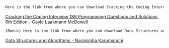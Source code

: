```sh
Here is the link from where you can download Cracking the Coding Interview, 6th Edition - Gayle Laakmann McDowell.
```
[Cracking the Coding Interview 189 Programming Questions and Solutions, 6th Edition - Gayle Laakmann McDowell](https://www.mediafire.com/file/douu4hiq1sfz1pn/Cracking+the+Coding+Interview+189+Programming+Questions+and+Solutions.pdf/file)

```sh
(Bonus) Here is the link from where you can download Data Structures and Algorithms Made Easy - Narasimha Karumanchi.
```

[Data Structures and Algorithms - Narasimha Karumanchi](https://www.mediafire.com/file/d2p532qf0zoo7td/Data+Structures+and+Algorithms+-+Narasimha+Karumanchi.pdf/file)
